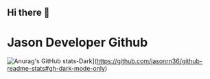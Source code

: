 ## Hi there 👋

# Jason Developer Github

![Anurag's GitHub stats-Dark](https://github-readme-stats.vercel.app/api?username=jasonrn36&show_icons=true&theme=dark#gh-dark-mode-only)](https://github.com/jasonrn36/github-readme-stats#gh-dark-mode-only)
